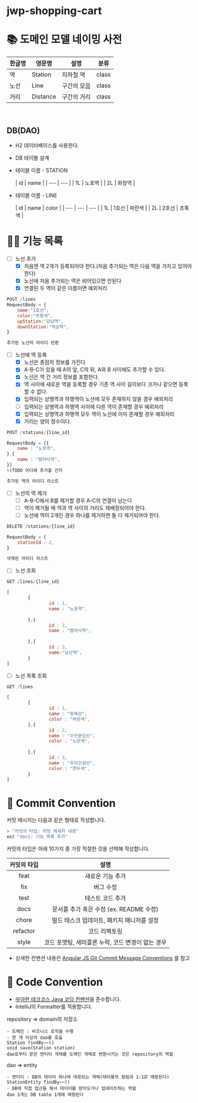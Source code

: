 # jwp-shopping-cart

# 📚 도메인 모델 네이밍 사전

| 한글명 | 영문명      | 설명     | 분류    |
|-----|----------|--------|-------|
| 역   | Station  | 지하철 역  | class |
| 노선  | Line     | 구간의 모음 | class |
| 거리  | Distance | 구간의 거리 | class |

<br>

## DB(DAO)

- H2 데이터베이스를 사용한다.
- DB 테이블 설계
- 테이블 이름 - STATION

  | id | name |
          | --- | --- |
  | 1L | 노포역 |
  | 2L | 화정역 |

- 테이블 이름 - LINE

  | id | name | color |
          | --- | --- | --- |
  | 1L | 1호선 | 파란색 |
  | 2L | 2호선 | 초록색 |

# 👨‍🍳 기능 목록

- [ ]  노선 추가
    - [x] 처음엔 역 2개가 등록되어야 한다.(처음 추가되는 역은 다음 역을 가지고 있어야 한다)
    - [x] 노선에 처음 추가되는 역은 비어있으면 안된다
    - [x] 연결된 두 역이 같은 이름이면 예외처리

  ```jsx
  POST /lines
  RequestBody = {
      name:"1호선",
      color:"주황색",
      upStation:"강남역",
      downStation:"역삼역",
  }
  ```

  ```jsx
  추가된 노선의 아이디 반환
  ```

- [ ]  노선에 역 등록
    - [x] 노선은 종점의 정보를 가진다
    - [x]  A-B-C가 있을 때 A의 앞, C의 뒤, A와 B 사이에도 추가할 수 있다.
    - [x]  노선은 역 간 거리 정보를 포함한다.
    - [x]  역 사이에 새로운 역을 등록할 경우 기존 역 사이 길이보다 크거나 같으면 등록할 수 없다.
    - [x] 입력되는 상행역과 하행역이 노선에 모두 존재하지 않을 경우 예외처리
    - [ ] 입력되는 상행역과 하행역 사이에 다른 역이 존재할 경우 예외처리
    - [x] 입력되는 상행역과 하행역 모두 역이 노선에 이미 존재할 경우 예외처리
    - [x]  거리는 양의 정수이다.

  ```jsx
  POST /stations/{line_id}
  
  RequestBody = [{
      name : "노포역",
  },{
      name : "범어사역",
  }]
  +)TODO 어디에 추가할 건지 
  ```

  ```jsx
  추가된 역의 아이디 리스트
  ```

- [ ]  노선의 역 제거
    - [ ]  A-B-C에서 B를 제거할 경우 A-C의 연결이 남는다
    - [ ]  역이 제거될 때 역과 역 사이의 거리도 재배정되어야 한다.
    - [ ]  노선에 역이 2개인 경우 하나를 제거하면 둘 다 제거되어야 한다.

  ```jsx
  DELETE /stations/{line_id}
  
  RequestBody = {
      stationId : 2,
  }
  ```

  ```jsx
  삭제된 아이디 리스트
  ```

- [ ]  노선 조회

  ```jsx
  GET /lines/{line_id}
  ```

  ```jsx
  [
          {
                  id : 1,
                  name : "노포역",
                  
          },{
                  id : 2,
                  name : "범어사역",
                  
          },{
                  id : 3,
                  name:"남산역",
          }
  ]
  ```

- [ ]  노선 목록 조회

  ```jsx
  GET /lines
  ```

  ```jsx
  [
          {
                  id : 1,
                  name : "동해선",
                  color : "파란색",
          },{
                  id : 2,
                  name : "수인분당선",
                  color : "노란색",
                  
          },{
                  id : 3,
                  name : "우이신설선",
                  color : "연두색",
          }
  ]
  ```

# 📌 Commit Convention

커밋 메시지는 다음과 같은 형태로 작성합니다.

```Bash
> "커밋의 타입: 커밋 메세지 내용"
ex) "docs: 기능 목록 추가"
``` 

커밋의 타입은 아래 10가지 중 가장 적절한 것을 선택해 작성합니다.

|  커밋의 타입  |              설명               |
|:--------:|:-----------------------------:|
|   feat   |           새로운 기능 추가           |
|   fix    |             버그 수정             |
|   test   |           테스트 코드 추가           |
|   docs   | 문서를 추가 혹은 수정 (ex. README 수정)  |
|  chore   |   빌드 태스크 업데이트, 패키지 매니저를 설정    |
| refactor |            코드 리팩토링            |
|  style   | 코드 포맷팅, 세미콜론 누락, 코드 변경이 없는 경우 |

- 상세한 컨벤션
  내용은 [Angular JS Git Commit Message Conventions](https://gist.github.com/stephenparish/9941e89d80e2bc58a153)
  를 참고

# 📌 Code Convention

- [우아한 테크코스 Java 코딩 컨벤션](https://github.com/woowacourse/woowacourse-docs/tree/main/styleguide/java)을
  준수합니다.
- IntelliJ의 Formatter를 적용합니다.

repository => domain의 저장소

    - 도메인 : 비즈니스 로직을 수행
    - 한 개 이상의 dao를 호출
    Station findBy~~()
    void save(Station station)
    dao로부터 받은 엔티티 객체를 도메인 객체로 변환시키는 것은 repository의 역할

dao => entity

    - 엔티티 : DB의 데이터 하나에 대응되는 객체(테이블의 컬럼과 1:1로 매핑된다)
    StationEntity findBy~~()
    - DB에 직접 접근을 해서 데이터를 받아오거나 업데이트하는 역할
    dao 1개는 DB table 1개에 매핑된다





